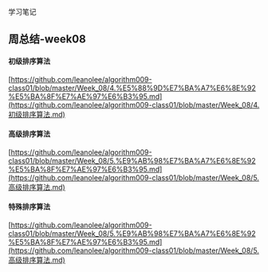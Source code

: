 学习笔记

## 周总结-week08

#### 初级排序算法

[https://github.com/leanolee/algorithm009-class01/blob/master/Week_08/4.%E5%88%9D%E7%BA%A7%E6%8E%92%E5%BA%8F%E7%AE%97%E6%B3%95.md](https://github.com/leanolee/algorithm009-class01/blob/master/Week_08/4.初级排序算法.md)

#### 高级排序算法

[https://github.com/leanolee/algorithm009-class01/blob/master/Week_08/5.%E9%AB%98%E7%BA%A7%E6%8E%92%E5%BA%8F%E7%AE%97%E6%B3%95.md](https://github.com/leanolee/algorithm009-class01/blob/master/Week_08/5.高级排序算法.md)

#### 特殊排序算法

[https://github.com/leanolee/algorithm009-class01/blob/master/Week_08/5.%E9%AB%98%E7%BA%A7%E6%8E%92%E5%BA%8F%E7%AE%97%E6%B3%95.md](https://github.com/leanolee/algorithm009-class01/blob/master/Week_08/5.高级排序算法.md)